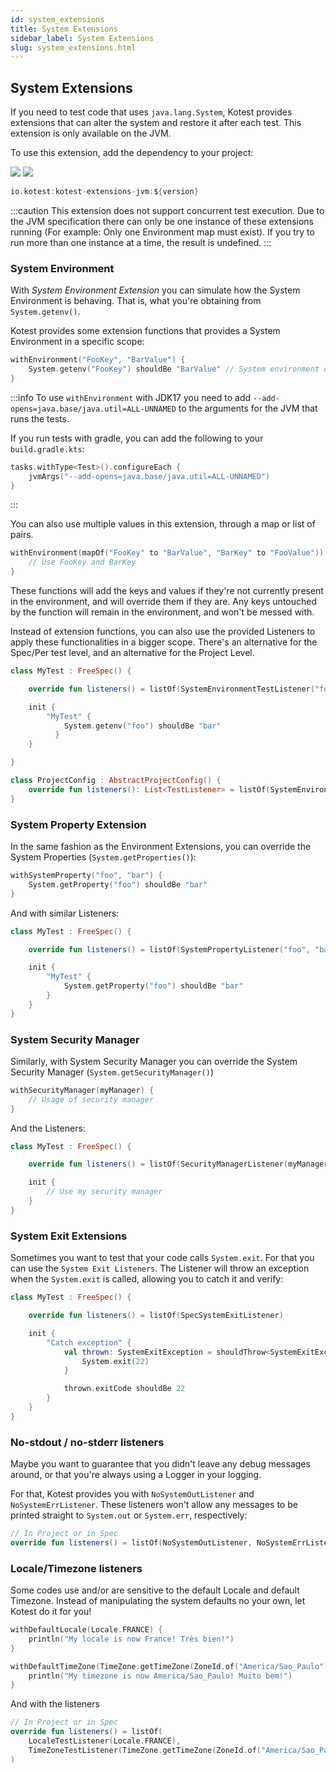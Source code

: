 ```yaml
---
id: system_extensions
title: System Extensions
sidebar_label: System Extensions
slug: system_extensions.html
---
```





## System Extensions

If you need to test code that uses `java.lang.System`, Kotest provides extensions that can alter the system and restore it after each test. This extension is only available on the JVM.

To use this extension, add the dependency to your project:

[<img src="https://img.shields.io/maven-central/v/io.kotest/kotest-extensions-jvm.svg?label=latest%20release"/>](https://search.maven.org/artifact/io.kotest/kotest-extensions-jvm)
[<img src="https://img.shields.io/nexus/s/https/oss.sonatype.org/io.kotest/kotest-extensions-jvm.svg?label=latest%20snapshot"/>](https://oss.sonatype.org/content/repositories/snapshots/io/kotest-extensions-jvm/)

```kotlin
io.kotest:kotest-extensions-jvm:${version}
```

:::caution
This extension does not support concurrent test execution. Due to the JVM specification there can only be one instance of these extensions running (For example: Only one Environment map must exist). If you try to run more than one instance at a time, the result is undefined.
:::

### System Environment

With *System Environment Extension* you can simulate how the System Environment is behaving. That is, what you're obtaining from `System.getenv()`.

Kotest provides some extension functions that provides a System Environment in a specific scope:

```kotlin
withEnvironment("FooKey", "BarValue") {
    System.getenv("FooKey") shouldBe "BarValue" // System environment overridden!
}
```

:::info
To use `withEnvironment` with JDK17 you need to add `--add-opens=java.base/java.util=ALL-UNNAMED` to the arguments for the JVM that runs the tests.

If you run tests with gradle, you can add the following to your `build.gradle.kts`:

```kotlin
tasks.withType<Test>().configureEach {
    jvmArgs("--add-opens=java.base/java.util=ALL-UNNAMED")
}
```
:::

You can also use multiple values in this extension, through a map or list of pairs.

```kotlin
withEnvironment(mapOf("FooKey" to "BarValue", "BarKey" to "FooValue")) {
    // Use FooKey and BarKey
}
```

These functions will add the keys and values if they're not currently present in the environment, and will override them if they are. Any keys untouched by the function will remain in the environment, and won't be messed with.

Instead of extension functions, you can also use the provided Listeners to apply these functionalities in a bigger scope. There's an alternative for the Spec/Per test level, and an alternative for the Project Level.

```kotlin
class MyTest : FreeSpec() {

    override fun listeners() = listOf(SystemEnvironmentTestListener("foo", "bar"))

    init {
        "MyTest" {
            System.getenv("foo") shouldBe "bar"
          }
    }

}
```

```kotlin
class ProjectConfig : AbstractProjectConfig() {
    override fun listeners(): List<TestListener> = listOf(SystemEnvironmentProjectListener("foo", "bar"))
}
```



### System Property Extension

In the same fashion as the Environment Extensions, you can override the System Properties (`System.getProperties()`):

```kotlin
withSystemProperty("foo", "bar") {
    System.getProperty("foo") shouldBe "bar"
}
```

And with similar Listeners:

```kotlin
class MyTest : FreeSpec() {

    override fun listeners() = listOf(SystemPropertyListener("foo", "bar"))

    init {
        "MyTest" {
            System.getProperty("foo") shouldBe "bar"
        }
    }
}
```



### System Security Manager

Similarly, with System Security Manager you can override the System Security Manager (`System.getSecurityManager()`)

```kotlin
withSecurityManager(myManager) {
    // Usage of security manager
}
```

And the Listeners:

```kotlin
class MyTest : FreeSpec() {

    override fun listeners() = listOf(SecurityManagerListener(myManager))

    init {
        // Use my security manager
    }
}
```

### System Exit Extensions

Sometimes you want to test that your code calls `System.exit`. For that you can use the `System Exit Listeners`. The Listener will throw an exception when the `System.exit` is called, allowing you to catch it and verify:

```kotlin
class MyTest : FreeSpec() {

    override fun listeners() = listOf(SpecSystemExitListener)

    init {
        "Catch exception" {
            val thrown: SystemExitException = shouldThrow<SystemExitException> {
                System.exit(22)
            }

            thrown.exitCode shouldBe 22
        }
    }
}
```

### No-stdout / no-stderr listeners

Maybe you want to guarantee that you didn't leave any debug messages around, or that you're always using a Logger in your logging.

For that, Kotest provides you with `NoSystemOutListener` and `NoSystemErrListener`. These listeners won't allow any messages to be printed straight to `System.out` or `System.err`, respectively:

```kotlin
// In Project or in Spec
override fun listeners() = listOf(NoSystemOutListener, NoSystemErrListener)
```

### Locale/Timezone listeners

Some codes use and/or are sensitive to the default Locale and default Timezone. Instead of manipulating the system defaults no your own,
let Kotest do it for you!

```kotlin
withDefaultLocale(Locale.FRANCE) {
    println("My locale is now France! Très bien!")
}

withDefaultTimeZone(TimeZone.getTimeZone(ZoneId.of("America/Sao_Paulo"))) {
    println("My timezone is now America/Sao_Paulo! Muito bem!")
}
```

And with the listeners

```kotlin
// In Project or in Spec
override fun listeners() = listOf(
    LocaleTestListener(Locale.FRANCE),
    TimeZoneTestListener(TimeZone.getTimeZone(ZoneId.of("America/Sao_Paulo")))
)
```
